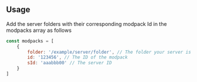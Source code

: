 ## Usage

Add the server folders with their corresponding modpack Id in the modpacks array as follows
```js
const modpacks = [
    { 
        folder: '/example/server/folder', // The folder your server is located in
        id: '123456', // The ID of the modpack
        sId: 'aaabbb00' // The server ID
    }
]
```